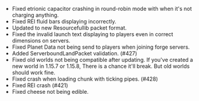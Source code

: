 - Fixed etrionic capacitor crashing in round-robin mode with when it's not charging anything.
- Fixed REI fluid bars displaying incorrectly.
- Updated to new Resourcefullib packet format.
- Fixed the invalid launch text displaying to players even in correct dimensions on servers.
- Fixed Planet Data not being send to players when joining forge servers.
- Added ServerboundLandPacket validation. (#427)
- Fixed old worlds not being compatible after updating. If you've created a new world in 1.15.7 or 1.15.8, There is a chance it'll break. But old worlds should work fine.
- Fixed crash when loading chunk with ticking pipes. (#428)
- Fixed REI crash (#421)
- Fixed cheese not being edible.